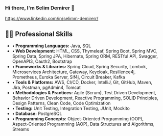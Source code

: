 ### Hi there, I'm Selim Demirer 👋

https://www.linkedin.com/in/selimm-demirerr/

## 👨‍💻 Professional Skills
- **•	Programming Languages:** Java, SQL
- **•	Web Development:** HTML, CSS, Thymeleaf, Spring Boot, Spring MVC, Spring Data, Spring JPA, Hibernate, Spring ORM, RESTful API, Swagger, OpenAPI3, Oauth2, Bootstrap
- **•	Frameworks & Libraries:** Spring Cloud, Spring Security, Lombok, Microservices Architecture, Gateway, Keycloak, Resillence4j, Prometheus, Euroka Server, Slf4j, Circuit Breaker, Kafka
- **•	Tools & Platforms:** AWS, CI/CD, Docker, IntelliJ, Git, GitHub, Maven, Jira, Postman, pgAdmin4, Tomcat
- **•	Methodologies & Practices:** Agile (Scrum), Test Driven Development, Behavior Driven Development, Reactive Programming, SOLID Principles, Design Patterns, Clean Code, Code Optimization
- **•	Testing:** Unit Testing, Integration Testing, JUnit, Mockito
- **•	Database:** PostgreSQL
- **•	Programming Concepts:** Object-Oriented Programming (OOP), Aspect-Oriented Programming (AOP), Data Structures and Algorithms, Streams


<!--
**selimdemirer/selimdemirer** is a ✨ _special_ ✨ repository because its `README.md` (this file) appears on your GitHub profile.

Here are some ideas to get you started:

- 🔭 I’m currently working on Java and Spring Framework
- 🌱 I’m currently learning Docker, Amazon Web Services (AWS), CircleCI
- 👯 I’m looking to collaborate on ...
- 🤔 I’m looking for help with ...
- 💬 Ask me about ...
- 📫 How to reach me: ...
- 😄 Pronouns: ...
- ⚡ Fun fact: ...
-->
